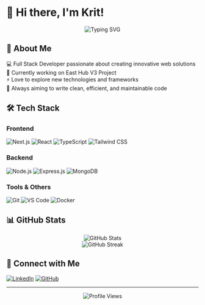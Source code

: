 # 👋 Hi there, I'm Krit!

<div align="center">
  <img src="https://readme-typing-svg.herokuapp.com?font=Fira+Code&pause=1000&color=2196F3&center=true&vCenter=true&width=435&lines=Full+Stack+Developer;Web+Development+Enthusiast;Always+Learning+New+Things" alt="Typing SVG" />
</div>

## 🚀 About Me

💻 Full Stack Developer passionate about creating innovative web solutions  
🌱 Currently working on East Hub V3 Project  
⚡ Love to explore new technologies and frameworks  
🎯 Always aiming to write clean, efficient, and maintainable code

## 🛠️ Tech Stack

### Frontend
![Next.js](https://img.shields.io/badge/-Next.js-000000?style=flat-square&logo=next.js)
![React](https://img.shields.io/badge/-React-61DAFB?style=flat-square&logo=react&logoColor=black)
![TypeScript](https://img.shields.io/badge/-TypeScript-3178C6?style=flat-square&logo=typescript&logoColor=white)
![Tailwind CSS](https://img.shields.io/badge/-Tailwind_CSS-38B2AC?style=flat-square&logo=tailwind-css&logoColor=white)

### Backend
![Node.js](https://img.shields.io/badge/-Node.js-339933?style=flat-square&logo=node.js&logoColor=white)
![Express.js](https://img.shields.io/badge/-Express.js-000000?style=flat-square&logo=express)
![MongoDB](https://img.shields.io/badge/-MongoDB-47A248?style=flat-square&logo=mongodb&logoColor=white)

### Tools & Others
![Git](https://img.shields.io/badge/-Git-F05032?style=flat-square&logo=git&logoColor=white)
![VS Code](https://img.shields.io/badge/-VS_Code-007ACC?style=flat-square&logo=visual-studio-code)
![Docker](https://img.shields.io/badge/-Docker-2496ED?style=flat-square&logo=docker&logoColor=white)

## 📊 GitHub Stats

<div align="center">
  <img src="https://github-readme-stats.vercel.app/api?username=krit-east&show_icons=true&theme=tokyonight" alt="GitHub Stats" />
</div>

<div align="center">
  <img src="https://github-readme-streak-stats.herokuapp.com/?user=krit-east&theme=tokyonight" alt="GitHub Streak" />
</div>


## 🤝 Connect with Me

[![LinkedIn](https://img.shields.io/badge/LinkedIn-0077B5?style=for-the-badge&logo=linkedin&logoColor=white)](Your-LinkedIn-URL)
[![GitHub](https://img.shields.io/badge/GitHub-100000?style=for-the-badge&logo=github&logoColor=white)](Your-GitHub-URL)

---

<div align="center">
<img src="https://komarev.com/ghpvc/?username=krit-east&color=blue" alt="Profile Views" />
</div>

